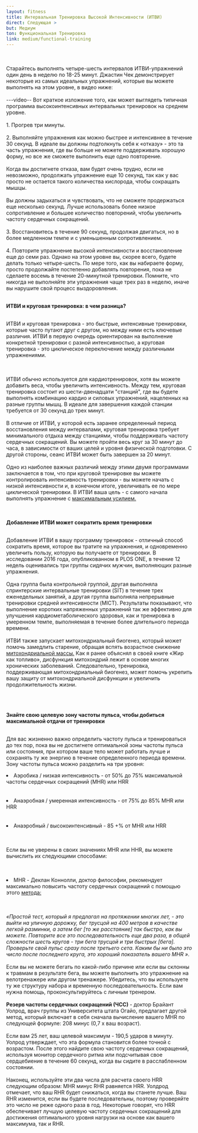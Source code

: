 ```yaml
---
layout: fitness
title: Интервальная Тренировка Высокой Интенсивности (ИТВИ)
direct: Следующая >
but: Медиум
ton: Функциональная Тренировка
link: medium/functional-training
---
```


<div class="section">
<p class="text-xl font-bold leading-relaxed">
<br/><br/>
Старайтесь выполнять четыре-шесть интервалов ИТВИ-упражнений один день в неделю по 18-25 минут. Джастин Чек демонстрирует некоторые из самых идеальных упражнений, которые вы можете выполнять на этом уровне, в видео ниже:
<br/><br/>
---video--
Вот краткое изложение того, как может выглядеть типичная программа высокоинтенсивных интервальных тренировок на среднем уровне.
<br/><br/>
   1. Прогрев три минуты.
    <br/><br/>
   2. Выполняйте упражнения как можно быстрее и интенсивнее в течение 30 секунд. В идеале вы должны подтолкнуть себя к «отказу» - это та часть упражнения, где вы больше не можете поддерживать хорошую форму, но все же сможете выполнить еще одно повторение.
<br/><br/>
    Когда вы достигнете отказа, вам будет очень трудно, если не невозможно, продолжать упражнение еще 10 секунд, так как у вас просто не остается такого количества кислорода, чтобы сокращать мышцы.
<br/><br/>
     Вы должны задыхаться и чувствовать, что не сможете продержаться еще несколько секунд. Лучше использовать более низкое сопротивление и большее количество повторений, чтобы увеличить частоту сердечных сокращений.<br/><br/>
   3. Восстановитесь в течение 90 секунд, продолжая двигаться, но в более медленном темпе и с уменьшенным сопротивлением.<br/><br/>
   4.  Повторите упражнение высокой интенсивности и восстановление еще до семи раз. Однако на этом уровне вы, скорее всего, будете делать только четыре-шесть. По мере того, как вы набираете форму, просто продолжайте постепенно добавлять повторения, пока не сделаете восемь в течение 20-минутной тренировки. Помните, что никогда не выполняйте эти упражнения чаще трех раз в неделю, иначе вы нарушите свой процесс выздоровления.
<br/><br/>
</p>
<strong class="text-4xl capitalize">
ИТВИ и круговая тренировка: в чем разница?
</strong>
<br/><br/>
<p class="text-xl font-bold leading-relaxed">
ИТВИ и круговая тренировка - это быстрые, интенсивные тренировки, которые часто путают друг с другом, но между ними есть ключевые различия. ИТВИ в первую очередь ориентирован на выполнение конкретной тренировки с разной интенсивностью, а круговая тренировка - это циклическое переключение между различными упражнениями.

<br/><br/>
ИТВИ обычно используется для кардиотренировок, хотя вы можете добавить веса, чтобы увеличить интенсивность. Между тем, круговая тренировка состоит из шести-двенадцати "станций", где вы будете выполнять комбинацию кардио и силовых упражнений, нацеленных на разные группы мышц. В идеале для завершения каждой станции требуется от 30 секунд до трех минут.
<br/><br/>
В отличие от ИТВИ, у которой есть заранее определенный период восстановления между интервалами, круговая тренировка требует минимального отдыха между станциями, чтобы поддерживать частоту сердечных сокращений. Вы можете пройти весь круг за 30 минут до часа, в зависимости от ваших целей и уровня физической подготовки. С другой стороны, сеанс ИТВИ может быть завершен за 20 минут.
<br/><br/>
Одно из наиболее важных различий между этими двумя программами заключается в том, что при круговой тренировке вы можете контролировать интенсивность тренировки - вы можете начать с низкой интенсивности и, в конечном итоге, увеличивать ее по мере циклической тренировки. В ИТВИ ваша цель - с самого начала выполнять упражнение с <a class="text-blue-600" href="https://www.hss.edu/playbook/whats-the-difference-between-circuit-training-and-hiit/"> максимальным усилием.</a> </p>
<br/><br/>
<strong class="text-4xl capitalize">
Добавление ИТВИ может сократить время тренировки
</strong>
<br/><br/>
<p class="text-xl font-bold leading-relaxed">
Добавление ИТВИ в вашу программу тренировок - отличный способ сократить время, которое вы тратите на упражнения, и одновременно увеличить пользу, которую вы получаете от тренировки. В исследовании 2016 года, опубликованном в PLOS ONE, в течение 12 недель оценивались три группы сидячих мужчин, выполняющих разные упражнения.
<br/><br/>
Одна группа была контрольной группой, другая выполняла спринтерские интервальные тренировки (SIT) в течение трех еженедельных занятий, а другая группа выполняла непрерывные тренировки средней интенсивности (MICT). Результаты показывают, что выполнение коротких напряженных упражнений так же эффективно для улучшения кардиометаболического здоровья, как и тренировка в умеренном темпе, выполняемая в течение более длительного периода времени.
<br/><br/>
ИТВИ также запускает митохондриальный биогенез, который может помочь замедлить старение, обращая вспять возрастное снижение <a class="text-blue-600" href="https://pubmed.ncbi.nlm.nih.gov/21888528/">митохондриальной массы.</a> Как я ранее объяснял в своей книге «Жир как топливо», дисфункция митохондрий лежит в основе многих хронических заболеваний. Следовательно, тренировка, поддерживающая митохондриальный биогенез, может помочь укрепить вашу защиту от митохондриальной дисфункции и увеличить продолжительность жизни. </p>
<br/><br/>
<br/>
<strong class="text-4xl capitalize">
Знайте свою целевую зону частоты пульса, чтобы добиться максимальной отдачи от тренировки
</strong>
<br/><br/>
<p class="text-xl font-bold leading-relaxed">
Для вас жизненно важно определить частоту пульса и тренироваться до тех пор, пока вы не достигнете оптимальной зоны частоты пульса или состояния, при котором ваше тело может работать лучше и сохранять ту же энергию в течение определенного периода времени. Зону частоты пульса можно разделить на три уровня:
</p>
<li class="text-xl font-bold leading-relaxed">
    Аэробика / низкая интенсивность - от 50% до 75% максимальной частоты сердечных сокращений (MHR) или HRR</li><br/><br/>
   <li class="text-xl font-bold leading-relaxed">    Анаэробная / умеренная интенсивность - от 75% до 85% 
    MHR или HRR
</li><br/><br/>
    <li class="text-xl font-bold leading-relaxed"> Анаэробный / высокоинтенсивный - 85 +% от MHR или HRR</li><br/><br/>
    <p class="text-xl font-bold leading-relaxed">
Если вы не уверены в своих значениях MHR или HHR, вы можете вычислить их следующими способами:</p><br/><br/>
<li class="text-xl font-bold leading-relaxed">
       MHR - Деклан Коннолли, доктор философии, рекомендует максимально повысить частоту сердечных сокращений с помощью этого <a class="text-blue-600" href="https://journals.plos.org/plosone/article?id=10.1371/journal.pone.0154075"> метода:</a> </li>
    <br/><br/>
    <p class="text-xl font-bold leading-relaxed">
    <i>
        «Простой тест, который я предлагал на протяжении многих лет, - это выйти на уличную дорожку, бег трусцой на 400 метров в качестве легкой разминки, а затем бег [то же расстояние] так быстро, как вы можете. Повторите все это последовательность еще два раза, в общей сложности шесть кругов - три бега трусцой и три быстрых [бега]. Проверьте свой пульс сразу после третьего сета. Каким бы ни было это число после последнего круга, это хороший показатель вашего MHR ».</i>
    <br/><br/>
    Если вы не можете бегать по какой-либо причине или если вы склонны к травмам в результате бега, вы можете выполнить это упражнение на велотренажере или другом тренажере. Убедитесь, что вы используете ту же структуру набора и временную последовательность. Если вам нужна помощь, проконсультируйтесь с личным тренером.    <br/><br/>
   <strong> Резерв частоты сердечных сокращений (ЧСС)</strong> - доктор Брайант Уолрод, врач группы из Университета штата Огайо, предлагает другой метод, который включает в себя сначала вычисление вашего MHR по следующей формуле: 208 минус (0,7 x ваш возраст).
    <br/><br/>
    Если вам 25 лет, ваш целевой максимум - 190,5 ударов в минуту. Уолрод утверждает, что эта формула становится более точной с возрастом. После этого найдите свою частоту сердечных сокращений, используя монитор сердечного ритма или подсчитывая свое сердцебиение в течение 60 секунд, когда вы сидите в расслабленном состоянии.
    <br/><br/>
    Наконец, используйте эти два числа для расчета своего HRR следующим образом: MHR минус RHR равняется HRR. Уолдрод отмечает, что ваш RHR будет снижаться, когда вы станете лучше. Ваш RHR изменится, если вы будете последовательны, поэтому проверяйте это число не реже одного раза в год. Некоторые говорят, что HRR обеспечивает лучшую целевую частоту сердечных сокращений для достижения оптимального уровня нагрузки на основе как вашего максимума, так и RHR.
        <br/><br/>